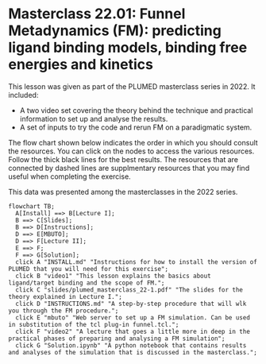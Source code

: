 # Masterclass 22.01: Funnel Metadynamics (FM): predicting ligand binding models, binding free energies and kinetics

This lesson was given as part of the PLUMED masterclass series in 2022.  It included:

* A two video set covering the theory behind the technique and practical information to set up and analyse the results.
* A set of inputs to try the code and rerun FM on a paradigmatic system.
<!--* Some supplementary python notebooks that provide further background information on the exercise. -->

The flow chart shown below indicates the order in which you should consult the resources.  You can click on the nodes to access the various resources.  Follow the thick black lines for the best results.  The resources that are connected by dashed lines are supplmentary resources that you may find useful when completing the exercise.

This data was presented among the masterclasses in the 2022 series.

```mermaid
flowchart TB;
  A[Install] ==> B[Lecture I];
  B ==> C[Slides];
  B ==> D[Instructions];
  D ==> E[MBUTO];
  D ==> F[Lecture II];
  E ==> F;
  F ==> G[Solution];
  click A "INSTALL.md" "Instructions for how to install the version of PLUMED that you will need for this exercise";
  click B "video1" "This lesson explains the basics about ligand/target binding and the scope of FM.";
  click C "slides/plumed_masterclass_22-1.pdf" "The slides for the theory explained in Lecture I.";
  click D "INSTRUCTIONS.md" "A step-by-step procedure that will wlk you through the FM procedure.";
  click E "mbuto" "Web server to set up a FM simulation. Can be used in substitution of the tcl plug-in funnel.tcl.";
  click F "video2" "A lecture that goes a little more in deep in the practical phases of preparing and analysing a FM simulation";
  click G "Solution.ipynb" "A python notebook that contains results and analyses of the simulation that is discussed in the masterclass.";
```